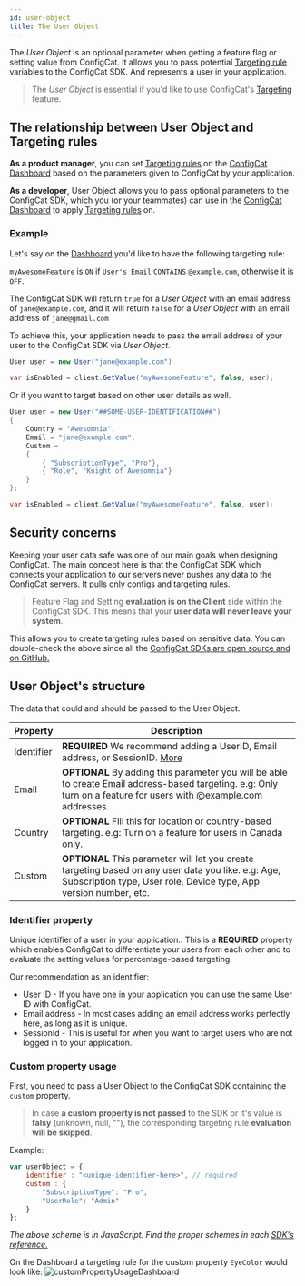 ```yaml
---
id: user-object
title: The User Object
---
```


The *User Object* is an optional parameter when getting a feature flag or setting value from ConfigCat. 
It allows you to pass potential [Targeting rule](advanced/targeting.md) variables to the ConfigCat SDK.
And represents a user in your application. 

>The *User Object* is essential if you'd like to use ConfigCat's [Targeting](advanced/targeting.md) feature.

## The relationship between User Object and Targeting rules

**As a product manager**, you can set [Targeting rules](advanced/targeting.md) on the <a href="https://app.configcat.com" target="_blank">ConfigCat Dashboard</a> based on the parameters given to ConfigCat by your application.

**As a developer**, User Object allows you to pass optional parameters to the ConfigCat SDK, which you (or your teammates) can use in the <a href="https://app.configcat.com" target="_blank">ConfigCat Dashboard</a> to apply [Targeting rules](advanced/targeting.md) on.

### Example
Let's say on the <a href="https://app.configcat.com" target="_blank">Dashboard</a> you'd like to have the following targeting rule:

`myAwesomeFeature` is `ON` if `User's Email` `CONTAINS` `@example.com`, otherwise it is `OFF`.

The ConfigCat SDK will return `true` for a *User Object* with an email address of `jane@example.com`, and it will return `false` for a *User Object* with an email address of `jane@gmail.com`

To achieve this, your application needs to pass the email address of your user to the ConfigCat SDK via *User Object*.
```csharp
User user = new User("jane@example.com")

var isEnabled = client.GetValue("myAwesomeFeature", false, user);
```
Or if you want to target based on other user details as well.
```csharp
User user = new User("##SOME-USER-IDENTIFICATION##")
{
    Country = "Awesomnia",
    Email = "jane@example.com",
    Custom =
    {
        { "SubscriptionType", "Pro"},
        { "Role", "Knight of Awesomnia"}
    }
};

var isEnabled = client.GetValue("myAwesomeFeature", false, user);

```

## Security concerns
Keeping your user data safe was one of our main goals when designing ConfigCat. The main concept here is that the ConfigCat SDK which connects your application to our servers never pushes any data to the ConfigCat servers. It pulls only configs and targeting rules.

>Feature Flag and Setting **evaluation is on the Client** side within the ConfigCat SDK. This means that your **user data will never leave your system**. 

This allows you to create targeting rules based on sensitive data.
You can double-check the above since all the <a href="https://github.com/configcat" target="_blank">ConfigCat SDKs are open source and on GitHub.</a>

## User Object's structure

The data that could and should be passed to the User Object.

Property|Description
---|---
Identifier|**REQUIRED** We recommend adding a UserID, Email address, or SessionID. [More](advanced/user-object.md#identifier-property)
Email|**OPTIONAL** By adding this parameter you will be able to create Email address-based targeting. e.g:  Only turn on a feature for users with @example.com addresses.
Country|**OPTIONAL** Fill this for location or country-based targeting. e.g: Turn on a feature for users in Canada only.
Custom|**OPTIONAL** This parameter will let you create targeting based on any user data you like. e.g: Age, Subscription type, User role, Device type, App version number, etc.

### Identifier property
Unique identifier of a user in your application.. This is a **REQUIRED** property which enables ConfigCat to differentiate your users from each other and to evaluate the setting values for percentage-based targeting.

Our recommendation as an identifier:
- User ID - If you have one in your application you can use the same User ID with ConfigCat.
- Email address - In most cases adding an email address works perfectly here, as long as it is unique.
- SessionId - This is useful for when you want to target users who are not logged in to your application.

### Custom property usage
First, you need to pass a User Object to the ConfigCat SDK containing the `custom` property.

> In case **a custom property is not passed** to the SDK or it's value is **falsy** (unknown, null, ""), the corresponding targeting rule **evaluation will be skipped**.

Example:
``` javascript
var userObject = {
    identifier : "<unique-identifier-here>", // required
    custom : {
        "SubscriptionType": "Pro",
        "UserRole": "Admin"
    }
};
```
*The above scheme is in JavaScript. Find the proper schemes in each [SDK's reference.](sdk-reference/overview.md)*

On the Dashboard a targeting rule for the custom property `EyeColor` would look like:
![customPropertyUsageDashboard](/assets/custom-property-ui.png)
